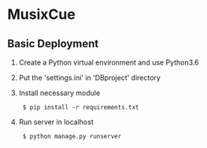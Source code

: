 MusixCue
========

Basic Deployment
----------------
1. Create a Python virtual environment and use Python3.6

2. Put the 'settings.ini' in 'DBproject' directory

3. Install necessary module
   ```
    $ pip install -r requirements.txt
   ```

4. Run server in localhost
   ```
    $ python manage.py runserver
   ```
